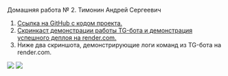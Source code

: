 Домашняя работа № 2. Тимонин Андрей Сергеевич

1. [Ссылка на GitHub с кодом проекта.](https://github.com/sidtim/applied_python/tree/main/HW_2)
2. [Скринкаст демонстрации работы TG-бота и демонстрация успешного деплоя на render.com.](https://disk.yandex.ru/d/bZeZNyQ_L3FT3g)
2. Ниже два скриншота, демонстрирующие логи команд из TG-бота на render.com.

<image src="images/demo_1.png">
<image src="images/demo_2.png">